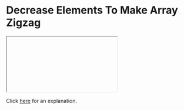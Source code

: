 # Decrease Elements To Make Array Zigzag 

<iframe></iframe>

Click [here](Explanation.md) for an explanation.

